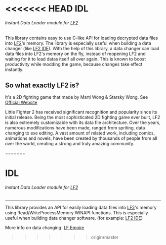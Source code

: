 <<<<<<< HEAD
IDL
===
###### Instant Data Loader module for [LF2](http://lf2.net)

This library contains easy to use C-like API for loading decrypted data files into [LF2](http://lf2.net)'s memory. The library is especially useful when building a data changer (like [LF2 IDE](https://github.com/NightmareX1337/LF2.IDE)). With the help of this library, a data changer can load data files into LF2's memory on the fly, instead of reopening LF2 and waiting for it to load datas itself all over again. This is known to boost productivity while modding the game, because changes take effect instantly.

So what exactly LF2 is?
-----------------------
It's a 2D fighting game that made by Marti Wong & Starsky Wong. See [Official Website](http://lf2.net)

Little Fighter 2 has received significant recognition and popularity since its initial release. Being the most sophisticated 2D fighting game ever built, LF2 is also extremely customizable with its data file architecture. Over the years, numerous modifications have been made, ranged from spriting, data changing to exe editing. A vast amount of related work, including comics, animations and novels, have been created by thousands of people from all over the world, creating a strong and truly amazing community.

=======
# IDL
###### Instant Data Loader module for [LF2](lf2.net)
----------------------------------
This library provides an API for easily loading data files into [LF2](lf2.net)'s memory using Read/WriteProcessMemory WINAPI functions. This is especially useful when building data changer software. (for example: [LF2 IDE](https://github.com/NightmareX1337/LF2.IDE))

More info on data changing: [LF Empire](http://lf-empire.de/)
>>>>>>> origin/master
